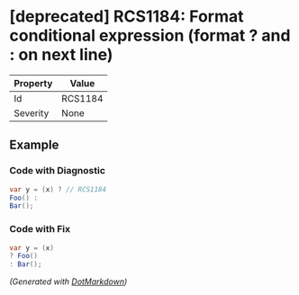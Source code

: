 # \[deprecated\] RCS1184: Format conditional expression \(format ? and : on next line\)

| Property | Value   |
| -------- | ------- |
| Id       | RCS1184 |
| Severity | None    |

## Example

### Code with Diagnostic

```csharp
var y = (x) ? // RCS1184
Foo() :
Bar();
```

### Code with Fix

```csharp
var y = (x)
? Foo()
: Bar();
```


*\(Generated with [DotMarkdown](http://github.com/JosefPihrt/DotMarkdown)\)*